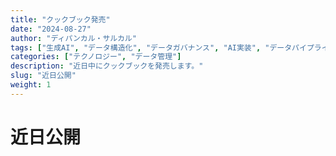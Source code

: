```yaml
---
title: "クックブック発売"
date: "2024-08-27"
author: "ディパンカル・サルカル"
tags: ["生成AI", "データ構造化", "データガバナンス", "AI実装", "データパイプライン"]
categories: ["テクノロジー", "データ管理"]
description: "近日中にクックブックを発売します。"
slug: "近日公開"
weight: 1
---
```


# 近日公開